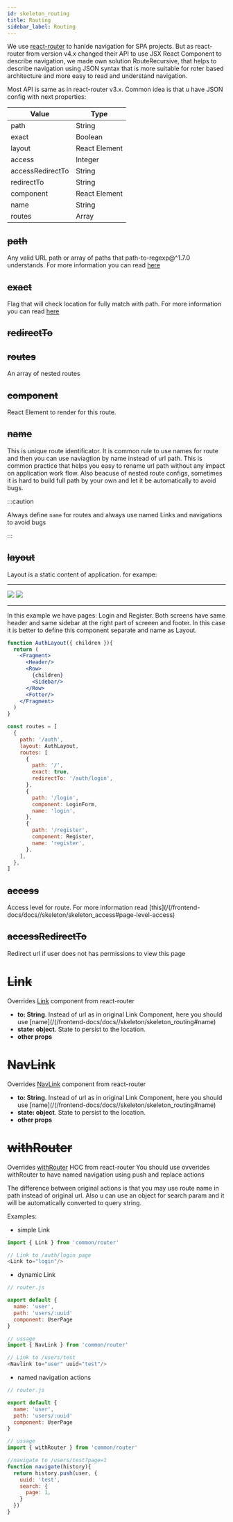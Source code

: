 ```yaml
---
id: skeleton_routing
title: Routing
sidebar_label: Routing
---
```


We use [react-router](https://reacttraining.com/react-router/web/guides/quick-start) to hanlde navigation for SPA projects.
But as react-router from version v4.x changed their API to use JSX React Component to describe navigation, we made own solution RouteRecursive, that helps to describe navigation using JSON syntax that is more suitable for roter based architecture and more easy to read and understand navigation. 

Most API is same as in react-router v3.x. Common idea is that u have JSON config with next properties:

|  Value             |      Type             |
| ------------------ | --------------------- |
|   path             | String|Array          |
|   exact            | Boolean               |
|   layout           | React Element         |
|   access           | Integer               |
|   accessRedirectTo | String                |
|   redirectTo       | String                |
|   component        | React Element         |
|   name             | String                |
|   routes           | Array                 |


## ~~path~~
Any valid URL path or array of paths that path-to-regexp@^1.7.0 understands. For more information you can read [here](https://reacttraining.com/react-router/web/api/Route/path-string-string)

## ~~exact~~
Flag that will check location for fully match with path. For more information you can read [here](https://reacttraining.com/react-router/web/api/Route/exact-bool)

## ~~redirectTo~~


## ~~routes~~

An array of nested routes

## ~~component~~
React Element to render for this route.

## ~~name~~
This is unique route identificator. It is common rule to use names for route and then you can use naviagtion by name instead of url path. This is common practice that helps you easy to rename url path without any impact on application work flow. Also beacuse of nested route configs, sometimes it is hard to build full path by your own and let it be automatically to avoid bugs.

:::caution

Always define `name` for routes and always use named Links and navigations to avoid bugs

:::


## ~~layout~~
Layout is a static content of application.
for exampe: 

---
<div class="adidas_auth">
    <img src="/img/adidas_1.png"/>
    <img src="/img/adidas_2.png"/>
</div>

---

In this example we have pages: Login and Register. Both screens have same header and same sidebar at the right part of screeen and footer. In this case it is better to define this component separate and name as Layout.

```jsx
function AuthLayout({ children }){
  return (
    <Fragment>
      <Header/>
      <Row>
        {children}
        <Sidebar/>
      </Row>
      <Fotter/>
    </Fragment>
  )
}

const routes = [
  {
    path: '/auth',
    layout: AuthLayout,
    routes: [
      {
        path: '/',
        exact: true,
        redirectTo: '/auth/login',
      },
      {
        path: '/login',
        component: LoginForm,
        name: 'login',
      },
      {
        path: '/register',
        component: Register,
        name: 'register',
      },
    ],
  },
]


```

## ~~access~~

Access level for route. For more information read [this](/(/frontend-docs/docs//skeleton/skeleton_access#page-level-access)

## ~~accessRedirectTo~~

Redirect url if user does not has permissions to view this page

# ~~Link~~

Overrides [Link](https://reacttraining.com/react-router/web/api/Link) component from react-router

- **to: String**. Instead of url  as in original Link Component, here you should use [name](/(/frontend-docs/docs//skeleton/skeleton_routing#name)
- **state: object**. State to persist to the location.
- **other props**

# ~~NavLink~~

Overrides [NavLink](https://reacttraining.com/react-router/web/api/NavLink) component from react-router

- **to: String**. Instead of url  as in original Link Component, here you should use [name](/(/frontend-docs/docs//skeleton/skeleton_routing#name)
- **state: object**. State to persist to the location.
- **other props**

# ~~withRouter~~
Overrides [withRouter](https://reacttraining.com/react-router/web/api/withRouter) HOC from react-router
You should use ovverides withRouter to have named navigation using push and replace actions

The difference between original actions is that you may use route name in path instead of original url.
Also u can use an object for search param and it will be automatically converted to query string.


Examples:

- simple Link

```javascript
import { Link } from 'common/router'

// Link to /auth/login page
<Link to="login"/>
```

- dynamic Link


```javascript
// router.js

export default {
  name: 'user',
  path: 'users/:uuid'
  component: UserPage
}

// ussage
import { NavLink } from 'common/router'

// Link to /users/test
<Navlink to="user" uuid="test"/>

```

- named navigation actions

```javascript
// router.js

export default {
  name: 'user',
  path: 'users/:uuid'
  component: UserPage
}

// ussage
import { withRouter } from 'common/router'

//navigate to /users/test?page=1
function navigate(history){
  return history.push(user, {
    uuid: 'test',
    search: {
      page: 1,
    }
  })
}

```

